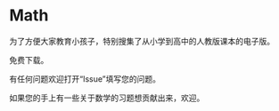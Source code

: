 # Math
为了方便大家教育小孩子，特别搜集了从小学到高中的人教版课本的电子版。

免费下载。

有任何问题欢迎打开“Issue”填写您的问题。


如果您的手上有一些关于数学的习题想贡献出来，欢迎。
